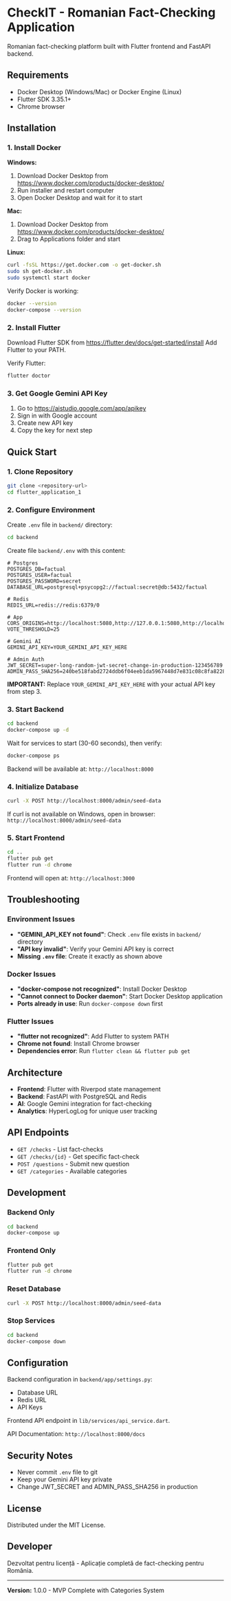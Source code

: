 # CheckIT - Romanian Fact-Checking Application

Romanian fact-checking platform built with Flutter frontend and FastAPI backend.

## Requirements

- Docker Desktop (Windows/Mac) or Docker Engine (Linux)
- Flutter SDK 3.35.1+
- Chrome browser

## Installation

### 1. Install Docker

**Windows:**
1. Download Docker Desktop from https://www.docker.com/products/docker-desktop/
2. Run installer and restart computer
3. Open Docker Desktop and wait for it to start

**Mac:**
1. Download Docker Desktop from https://www.docker.com/products/docker-desktop/
2. Drag to Applications folder and start

**Linux:**
```bash
curl -fsSL https://get.docker.com -o get-docker.sh
sudo sh get-docker.sh
sudo systemctl start docker
```

Verify Docker is working:
```bash
docker --version
docker-compose --version
```

### 2. Install Flutter

Download Flutter SDK from https://flutter.dev/docs/get-started/install
Add Flutter to your PATH.

Verify Flutter:
```bash
flutter doctor
```
### 3. Get Google Gemini API Key

1. Go to https://aistudio.google.com/app/apikey
2. Sign in with Google account
3. Create new API key
4. Copy the key for next step
## Quick Start

### 1. Clone Repository

```bash
git clone <repository-url>
cd flutter_application_1
```
### 2. Configure Environment

Create `.env` file in `backend/` directory:

```bash
cd backend
```

Create file `backend/.env` with this content:
```properties
# Postgres
POSTGRES_DB=factual
POSTGRES_USER=factual
POSTGRES_PASSWORD=secret
DATABASE_URL=postgresql+psycopg2://factual:secret@db:5432/factual

# Redis
REDIS_URL=redis://redis:6379/0

# App
CORS_ORIGINS=http://localhost:5080,http://127.0.0.1:5080,http://localhost:65397
VOTE_THRESHOLD=25

# Gemini AI
GEMINI_API_KEY=YOUR_GEMINI_API_KEY_HERE

# Admin Auth
JWT_SECRET=super-long-random-jwt-secret-change-in-production-123456789
ADMIN_PASS_SHA256=240be518fabd2724ddb6f04eeb1da5967448d7e831c08c8fa822809f74c720a9
```

**IMPORTANT:** Replace `YOUR_GEMINI_API_KEY_HERE` with your actual API key from step 3.

### 3. Start Backend

```bash
cd backend
docker-compose up -d
```

Wait for services to start (30-60 seconds), then verify:
```bash
docker-compose ps
```

Backend will be available at: `http://localhost:8000`

### 4. Initialize Database

```bash
curl -X POST http://localhost:8000/admin/seed-data
```

If curl is not available on Windows, open in browser:
`http://localhost:8000/admin/seed-data`

### 5. Start Frontend

```bash
cd ..
flutter pub get
flutter run -d chrome
```

Frontend will open at: `http://localhost:3000`

## Troubleshooting

### Environment Issues
- **"GEMINI_API_KEY not found"**: Check `.env` file exists in `backend/` directory
- **"API key invalid"**: Verify your Gemini API key is correct
- **Missing `.env` file**: Create it exactly as shown above

### Docker Issues
- **"docker-compose not recognized"**: Install Docker Desktop
- **"Cannot connect to Docker daemon"**: Start Docker Desktop application
- **Ports already in use**: Run `docker-compose down` first

### Flutter Issues
- **"flutter not recognized"**: Add Flutter to system PATH
- **Chrome not found**: Install Chrome browser
- **Dependencies error**: Run `flutter clean && flutter pub get`

## Architecture

- **Frontend**: Flutter with Riverpod state management
- **Backend**: FastAPI with PostgreSQL and Redis
- **AI**: Google Gemini integration for fact-checking
- **Analytics**: HyperLogLog for unique user tracking

## API Endpoints

- `GET /checks` - List fact-checks
- `GET /checks/{id}` - Get specific fact-check
- `POST /questions` - Submit new question
- `GET /categories` - Available categories

## Development

### Backend Only
```bash
cd backend
docker-compose up
```

### Frontend Only
```bash
flutter pub get
flutter run -d chrome
```

### Reset Database
```bash
curl -X POST http://localhost:8000/admin/seed-data
```

### Stop Services
```bash
cd backend
docker-compose down
```

## Configuration

Backend configuration in `backend/app/settings.py`:
- Database URL
- Redis URL  
- API Keys

Frontend API endpoint in `lib/services/api_service.dart`.

API Documentation: `http://localhost:8000/docs`

## Security Notes

- Never commit `.env` file to git
- Keep your Gemini API key private
- Change JWT_SECRET and ADMIN_PASS_SHA256 in production



## License

Distributed under the MIT License.

## Developer

Dezvoltat pentru licență - Aplicație completă de fact-checking pentru România.

---

**Version:** 1.0.0 - MVP Complete with Categories System